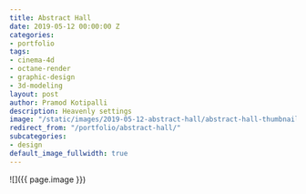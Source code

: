 ```yaml
---
title: Abstract Hall
date: 2019-05-12 00:00:00 Z
categories:
- portfolio
tags:
- cinema-4d
- octane-render
- graphic-design
- 3d-modeling
layout: post
author: Pramod Kotipalli
description: Heavenly settings
image: "/static/images/2019-05-12-abstract-hall/abstract-hall-thumbnail.png"
redirect_from: "/portfolio/abstract-hall/"
subcategories:
- design
default_image_fullwidth: true
---
```


![]({{ page.image }})
